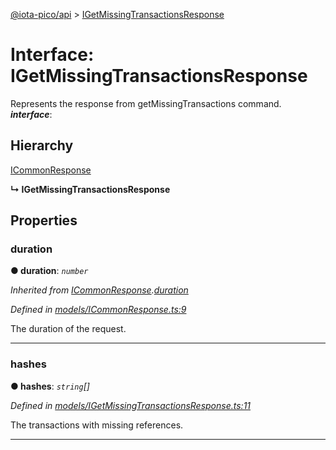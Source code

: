 [@iota-pico/api](../README.md) > [IGetMissingTransactionsResponse](../interfaces/igetmissingtransactionsresponse.md)



# Interface: IGetMissingTransactionsResponse


Represents the response from getMissingTransactions command.
*__interface__*: 


## Hierarchy


 [ICommonResponse](icommonresponse.md)

**↳ IGetMissingTransactionsResponse**








## Properties
<a id="duration"></a>

###  duration

**●  duration**:  *`number`* 

*Inherited from [ICommonResponse](icommonresponse.md).[duration](icommonresponse.md#duration)*

*Defined in [models/ICommonResponse.ts:9](https://github.com/iotaeco/iota-pico-api/blob/7a92c05/src/models/ICommonResponse.ts#L9)*



The duration of the request.




___

<a id="hashes"></a>

###  hashes

**●  hashes**:  *`string`[]* 

*Defined in [models/IGetMissingTransactionsResponse.ts:11](https://github.com/iotaeco/iota-pico-api/blob/7a92c05/src/models/IGetMissingTransactionsResponse.ts#L11)*



The transactions with missing references.




___


